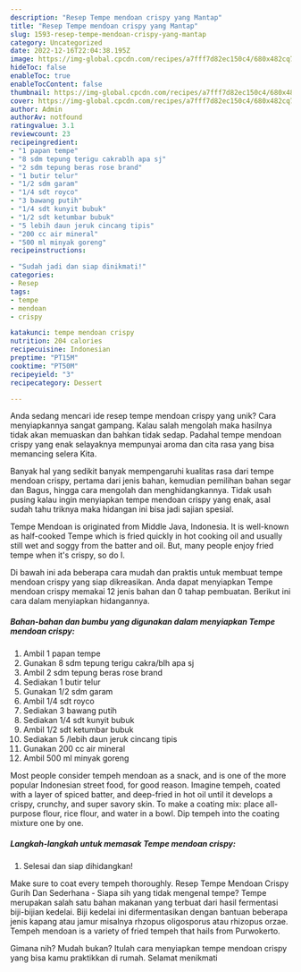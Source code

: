 ```yaml
---
description: "Resep Tempe mendoan crispy yang Mantap"
title: "Resep Tempe mendoan crispy yang Mantap"
slug: 1593-resep-tempe-mendoan-crispy-yang-mantap
category: Uncategorized
date: 2022-12-16T22:04:38.195Z
image: https://img-global.cpcdn.com/recipes/a7fff7d82ec150c4/680x482cq70/tempe-mendoan-crispy-foto-resep-utama.jpg
hideToc: false
enableToc: true
enableTocContent: false
thumbnail: https://img-global.cpcdn.com/recipes/a7fff7d82ec150c4/680x482cq70/tempe-mendoan-crispy-foto-resep-utama.jpg
cover: https://img-global.cpcdn.com/recipes/a7fff7d82ec150c4/680x482cq70/tempe-mendoan-crispy-foto-resep-utama.jpg
author: Admin
authorAv: notfound
ratingvalue: 3.1
reviewcount: 23
recipeingredient:
- "1 papan tempe"
- "8 sdm tepung terigu cakrablh apa sj"
- "2 sdm tepung beras rose brand"
- "1 butir telur"
- "1/2 sdm garam"
- "1/4 sdt royco"
- "3 bawang putih"
- "1/4 sdt kunyit bubuk"
- "1/2 sdt ketumbar bubuk"
- "5 lebih daun jeruk cincang tipis"
- "200 cc air mineral"
- "500 ml minyak goreng"
recipeinstructions:

- "Sudah jadi dan siap dinikmati!"
categories:
- Resep
tags:
- tempe
- mendoan
- crispy

katakunci: tempe mendoan crispy 
nutrition: 204 calories
recipecuisine: Indonesian
preptime: "PT15M"
cooktime: "PT50M"
recipeyield: "3"
recipecategory: Dessert

---
```





Anda sedang mencari ide resep tempe mendoan crispy yang unik? Cara menyiapkannya sangat gampang. Kalau salah mengolah maka hasilnya tidak akan memuaskan dan bahkan tidak sedap. Padahal tempe mendoan crispy yang enak selayaknya mempunyai aroma dan cita rasa yang bisa memancing selera Kita.





Banyak hal yang sedikit banyak mempengaruhi kualitas rasa dari tempe mendoan crispy, pertama dari jenis bahan, kemudian pemilihan bahan segar dan Bagus, hingga cara mengolah dan menghidangkannya. Tidak usah pusing kalau ingin menyiapkan tempe mendoan crispy yang enak,      asal sudah tahu triknya maka hidangan ini bisa jadi sajian spesial.














Tempe Mendoan is originated from Middle Java, Indonesia. It is well-known as half-cooked Tempe which is fried quickly in hot cooking oil and usually still wet and soggy from the batter and oil. But, many people enjoy fried tempe when it&#39;s crispy, so do I.






Di bawah ini ada beberapa cara mudah dan praktis untuk membuat tempe mendoan crispy yang siap dikreasikan. Anda dapat menyiapkan Tempe mendoan crispy memakai 12 jenis bahan dan 0 tahap pembuatan. Berikut ini cara dalam menyiapkan hidangannya.

<!--inarticleads1-->

##### Bahan-bahan dan bumbu yang digunakan dalam menyiapkan Tempe mendoan crispy:

1. Ambil 1 papan tempe
1. Gunakan 8 sdm tepung terigu cakra/blh apa sj
1. Ambil 2 sdm tepung beras rose brand
1. Sediakan 1 butir telur
1. Gunakan 1/2 sdm garam
1. Ambil 1/4 sdt royco
1. Sediakan 3 bawang putih
1. Sediakan 1/4 sdt kunyit bubuk
1. Ambil 1/2 sdt ketumbar bubuk
1. Sediakan 5 /lebih daun jeruk cincang tipis
1. Gunakan 200 cc air mineral
1. Ambil 500 ml minyak goreng


Most people consider tempeh mendoan as a snack, and is one of the more popular Indonesian street food, for good reason. Imagine tempeh, coated with a layer of spiced batter, and deep-fried in hot oil until it develops a crispy, crunchy, and super savory skin. To make a coating mix: place all-purpose flour, rice flour, and water in a bowl. Dip tempeh into the coating mixture one by one. 

<!--inarticleads2-->

##### Langkah-langkah untuk memasak Tempe mendoan crispy:


1. Selesai dan siap dihidangkan!

Make sure to coat every tempeh thoroughly. Resep Tempe Mendoan Crispy Gurih Dan Sederhana - Siapa sih yang tidak mengenal tempe? Tempe merupakan salah satu bahan makanan yang terbuat dari hasil fermentasi biji-bijian kedelai. Biji kedelai ini difermentasikan dengan bantuan beberapa jenis kapang atau jamur misalnya rhzopus oligosporus atau rhizopus orzae. Tempeh mendoan is a variety of fried tempeh that hails from Purwokerto. 

Gimana nih? Mudah bukan? Itulah cara menyiapkan tempe mendoan crispy yang bisa kamu praktikkan di rumah. Selamat menikmati
